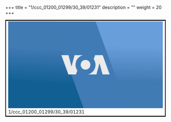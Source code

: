 +++
title = "1/ccc_01200_01299/30_39/01231"
description = ""
weight = 20
+++

<table style="border:2px solid black;max-width:800px;max-height:800px;" 
><tr><td>
<img class="center-fit-jpg"
src="/jpg_/aaa_20190430_NxaOmWaI8sI_01230.jpg">
1/ccc_01200_01299/30_39/01231
</img></td></tr></table>
